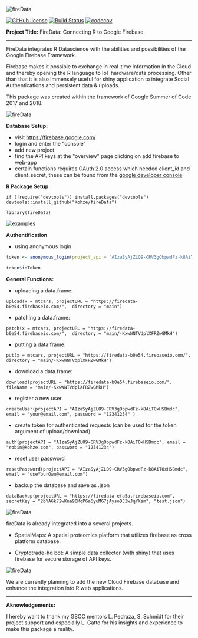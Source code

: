 ![fireData](http://frapbot.kohze.com/fireData/topImage6.jpg)

[![GitHub license](https://img.shields.io/badge/license-MIT-blue.svg)](https://raw.githubusercontent.com/Kohze/fireData/master/LICENSE.txt)
[![Build Status](https://travis-ci.org/Kohze/fireData.svg?branch=master)](https://travis-ci.org/Kohze/fireData)
[![codecov](https://codecov.io/gh/Kohze/fireData/branch/master/graph/badge.svg)](https://codecov.io/gh/Kohze/fireData)


**Project Title:** FireData: Connecting R to Google Firebase

---

FireData integrates R Datascience with the abilities and possibilities of the Google Firebase Framework.

Firebase makes it possible to exchange in real-time information in the Cloud and thereby opening the R language to IoT hardware/data processing. Other than that it is also immensely useful for shiny application to integrate Social Authentications and persistent data & uploads.

This package was created within the framework of Google Summer of Code 2017 and 2018.

![fireData](http://frapbot.kohze.com/fireData/setup2.jpg)

**Database Setup:**
- visit https://firebase.google.com/
- login and enter the "console"
- add new project
- find the API keys at the "overview" page clicking on add firebase to web-app
- certain functions requires OAuth 2.0 access which needed client_id and client_secret, these can be found from the [google developer console](https://console.developers.google.com/apis/credentials)

**R Package Setup:**

```
if (!require("devtools")) install.packages("devtools")
devtools::install_github("Kohze/fireData")

library(fireData)
```

![examples](http://frapbot.kohze.com/fireData/examples2.jpg)

**Authentification**

- using anonymous login

```r
token <- anonymous_login(project_api = "AIzaSyAjZLO9-CRV3gObpwdFz-k8AiTOxHSBmdc")

token$idToken
```

**General Functions:**

- uploading a data.frame:

```upload(x = mtcars, projectURL = "https://firedata-b0e54.firebaseio.com/",  directory = "main")```

- patching a data.frame:

```patch(x = mtcars, projectURL = "https://firedata-b0e54.firebaseio.com/",  directory = "main/-KxwWNTVdplXFRZwGMkH")```

- putting a data.frame:

```put(x = mtcars, projectURL = "https://firedata-b0e54.firebaseio.com/",  directory = "main/-KxwWNTVdplXFRZwGMkH")```

- download a data.frame:

```download(projectURL = "https://firedata-b0e54.firebaseio.com/", fileName = "main/-KxwWNTVdplXFRZwGMkH")```

- register a new user

```createUser(projectAPI = "AIzaSyAjZLO9-CRV3gObpwdFz-k8AiTOxHSBmdc", email = "your@email.com", password = "12341234" )```

- create token for authenticated requests (can be used for the token argument of upload/download)

```auth(projectAPI = "AIzaSyAjZLO9-CRV3gObpwdFz-k8AiTOxHSBmdc", email = "robin@kohze.com", password = "12341234")```

- reset user password

```resetPassword(projectAPI = "AIzaSyAjZLO9-CRV3gObpwdFz-k8AiTOxHSBmdc", email = "useYourOwn@email.com")```

- backup the database and save as .json

```dataBackup(projectURL = "https://firedata-efa5a.firebaseio.com", secretKey = "2bYA6k72wKna90MqPGa6yuMG7jAysoDJZwJqYXsm", "test.json")```





![fireData](http://frapbot.kohze.com/fireData/related2.jpg)

fireData is already integrated into a several projects.

- SpatialMaps: A spatial proteomics platform that utilizes firebase as cross platform database.

- Cryptotrade-hq bot: A simple data collector (with shiny) that uses firebase for secure storage of API keys.


![fireData](http://frapbot.kohze.com/fireData/development2.jpg)

We are currently planning to add the new Cloud Firebase database and enhance the integration into R web applications.

---

**Aknowledgements:**

I hereby want to thank my GSOC mentors L. Pedraza, S. Schmidt for their project support and especially L. Gatto for his insights and experience to make this package a reality.

